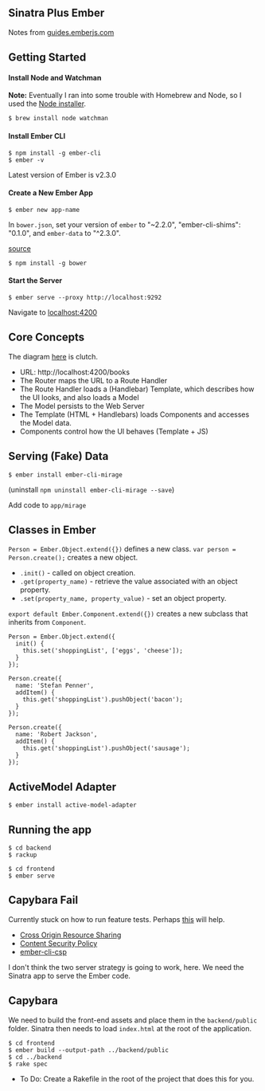 ## Sinatra Plus Ember

Notes from [guides.emberjs.com](https://guides.emberjs.com/v2.2.0/)

## Getting Started

#### Install Node and Watchman

**Note:** Eventually I ran into some trouble with Homebrew and Node, so I used the [Node installer](https://nodejs.org/en/).

```
$ brew install node watchman
```

#### Install Ember CLI

```
$ npm install -g ember-cli
$ ember -v
```

Latest version of Ember is v2.3.0

#### Create a New Ember App

```
$ ember new app-name
```

In `bower.json`, set your version of `ember` to "~2.2.0", "ember-cli-shims": "0.1.0", and `ember-data` to "^2.3.0".

[source](http://emberjs.com/blog/2016/01/12/ember-data-2-3-released.html#toc_changes-in-ember-data-2-3)

```
$ npm install -g bower
```

#### Start the Server

```
$ ember serve --proxy http://localhost:9292
```

Navigate to [localhost:4200](http://localhost:4200/)

## Core Concepts

The diagram [here](https://guides.emberjs.com/v2.2.0/getting-started/core-concepts/) is clutch.

* URL: http://localhost:4200/books
* The Router maps the URL to a Route Handler
* The Route Handler loads a (Handlebar) Template, which describes how the UI looks, and also loads a Model
* The Model persists to the Web Server
* The Template (HTML + Handlebars) loads Components and accesses the Model data.
* Components control how the UI behaves (Template + JS)

## Serving (Fake) Data

```
$ ember install ember-cli-mirage
```

(uninstall `npm uninstall ember-cli-mirage --save`)

Add code to `app/mirage`

## Classes in Ember

`Person = Ember.Object.extend({})` defines a new class.
`var person = Person.create();` creates a new object.
  * `.init()` - called on object creation.
  * `.get(property_name)` - retrieve the value associated with an object property.
  * `.set(property_name, property_value)` - set an object property.

`export default Ember.Component.extend({})` creates a new subclass that inherits from `Component`.

```
Person = Ember.Object.extend({
  init() {
    this.set('shoppingList', ['eggs', 'cheese']);
  }
});

Person.create({
  name: 'Stefan Penner',
  addItem() {
    this.get('shoppingList').pushObject('bacon');
  }
});

Person.create({
  name: 'Robert Jackson',
  addItem() {
    this.get('shoppingList').pushObject('sausage');
  }
});
```

## ActiveModel Adapter

```
$ ember install active-model-adapter
```

## Running the app

```
$ cd backend
$ rackup
```

```
$ cd frontend
$ ember serve
```


## Capybara Fail

Currently stuck on how to run feature tests. Perhaps [this](https://blog.codeship.com/how-to-write-smoke-tests-for-an-ember-rails-stack/) will help.

* [Cross Origin Resource Sharing](https://developer.mozilla.org/en-US/docs/Web/HTTP/Access_control_CORS)
* [Content Security Policy](https://developer.mozilla.org/en-US/docs/Web/Security/CSP)
* [ember-cli-csp](https://github.com/rwjblue/ember-cli-content-security-policy)

I don't think the two server strategy is going to work, here. We need the Sinatra app to serve the Ember code.

## Capybara

We need to build the front-end assets and place them in the `backend/public` folder. Sinatra then needs to load `index.html` at the root of the application.

```
$ cd frontend
$ ember build --output-path ../backend/public
$ cd ../backend
$ rake spec
```

* To Do: Create a Rakefile in the root of the project that does this for you.
